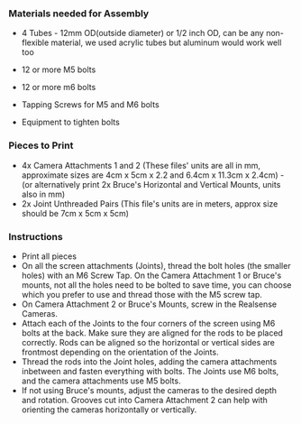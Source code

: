 ### Materials needed for Assembly

- 4 Tubes - 12mm OD(outside diameter) or 1/2 inch OD, can be any non-flexible material, we used acrylic tubes but aluminum would work well too

- 12 or more M5 bolts

- 12 or more m6 bolts  

- Tapping Screws for M5 and M6 bolts

- Equipment to tighten bolts



### Pieces to Print

- 4x Camera Attachments 1 and 2 (These files' units are all in mm, approximate sizes are 4cm x 5cm x 2.2 and 6.4cm x 11.3cm x 2.4cm) - (or alternatively print 2x Bruce's Horizontal and Vertical Mounts, units also in mm)
- 2x Joint Unthreaded Pairs (This file's units are in meters, approx size should be 7cm x 5cm x 5cm)

### Instructions 
-  Print all pieces
-  On all the screen attachments (Joints), thread the bolt holes (the smaller holes) with an M6 Screw Tap. On the Camera Attachment 1 or Bruce's mounts, not all the holes need to be bolted to save time, you can choose which you prefer to use and thread those with the M5 screw tap. 
- On Camera Attachment 2 or Bruce's Mounts, screw in the Realsense Cameras.
- Attach each of the Joints to the four corners of the screen using M6 bolts at the back. Make sure they are aligned for the rods to be placed correctly. Rods can be aligned so the horizontal or vertical sides are frontmost depending on the orientation of the Joints.
-  Thread the rods into the Joint holes, adding the camera attachments inbetween and fasten everything with bolts. The Joints use M6 bolts, and the camera attachments use M5 bolts. 
- If not using Bruce's mounts, adjust the cameras to the desired depth and rotation. Grooves cut into Camera Attachment 2 can help with orienting the cameras horizontally or vertically. 


